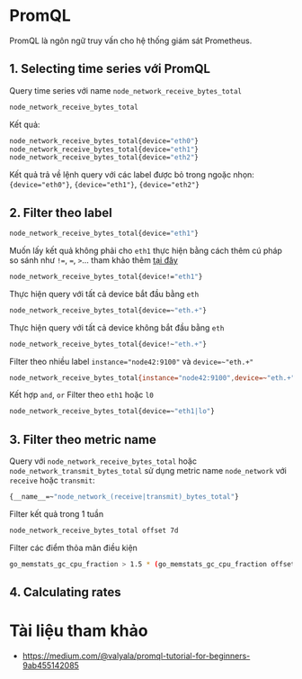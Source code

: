 # PromQL

PromQL là ngôn ngữ truy vấn cho hệ thống giám sát Prometheus.

## 1. Selecting time series với PromQL

Query time series với name `node_network_receive_bytes_total`
```sh
node_network_receive_bytes_total
```
Kết quả:
```sh
node_network_receive_bytes_total{device="eth0"}
node_network_receive_bytes_total{device="eth1"}
node_network_receive_bytes_total{device="eth2"}
```
Kết quả trả về lệnh query với các label được bỏ trong ngoặc nhọn: `{device="eth0"}`, `{device="eth1"}`, `{device="eth2"}`

## 2. Filter theo label
```sh
node_network_receive_bytes_total{device="eth1"}
```
Muốn lấy kết quả không phải cho `eth1` thực hiện bằng cách thêm cú pháp so sánh như `!=`, `=`, `>`... tham khảo thêm [tại đây](https://prometheus.io/docs/prometheus/latest/querying/operators/#comparison-binary-operators)
```sh
node_network_receive_bytes_total{device!="eth1"}
```
Thực hiện query với tất cả device bắt đầu bằng `eth`
```sh
node_network_receive_bytes_total{device=~"eth.+"}
```
Thực hiện query với tất cả device không bắt đầu bằng `eth`
```sh
node_network_receive_bytes_total{device!~"eth.+"}
```
Filter theo nhiều label `instance="node42:9100"` và `device=~"eth.+"`
```sh
node_network_receive_bytes_total{instance="node42:9100",device=~"eth.+"}
```
Kết hợp `and`, `or`
Filter theo `eth1` hoặc `l0`
```sh
node_network_receive_bytes_total{device=~"eth1|lo"}
```
## 3. Filter theo metric name
Query với `node_network_receive_bytes_total` hoặc `node_network_transmit_bytes_total` sử dụng metric name `node_network` với `receive` hoặc `transmit`:
```sh
{__name__=~"node_network_(receive|transmit)_bytes_total"}
```
Filter kết quả trong 1 tuần
```sh
node_network_receive_bytes_total offset 7d
```
Filter các điểm thỏa mãn điều kiện
```sh
go_memstats_gc_cpu_fraction > 1.5 * (go_memstats_gc_cpu_fraction offset 1h)
```
## 4. Calculating rates





# Tài liệu tham khảo
- https://medium.com/@valyala/promql-tutorial-for-beginners-9ab455142085
